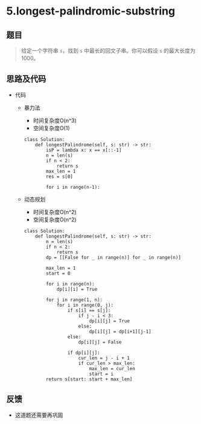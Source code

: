 # 5.longest-palindromic-substring

## 题目

> 给定一个字符串 `s`，找到 `s` 中最长的回文子串。你可以假设 `s` 的最大长度为 1000。

## 思路及代码

- 代码

  - 暴力法 

    - 时间复杂度O(n^3)
    - 空间复杂度O(1)
    
    ```
    class Solution:
        def longestPalindrome(self, s: str) -> str:
            isP = lambda x: x == x[::-1]
            n = len(s)
            if n < 2:
                return s
            max_len = 1
            res = s[0]
    
            for i in range(n-1):
    ```
    
  - 动态规划
  
    - 时间复杂度O(n^2)
    - 空间复杂度O(n^2)
  
    ```
    class Solution:
        def longestPalindrome(self, s: str) -> str:
            n = len(s)
            if n < 2:
                return s
            dp = [[False for _ in range(n)] for _ in range(n)]
    
            max_len = 1
            start = 0
    
            for i in range(n):
                dp[i][i] = True
    
            for j in range(1, n):
                for i in range(0, j):
                    if s[i] == s[j]:
                        if j - i < 3:
                            dp[i][j] = True
                        else:
                            dp[i][j] = dp[i+1][j-1]
                    else:
                        dp[i][j] = False
                
                    if dp[i][j]:
                        cur_len = j - i + 1
                        if cur_len > max_len:
                            max_len = cur_len
                            start = i
            return s[start: start + max_len]
    ```
  
    
  

## 反馈

- 这道题还需要再巩固

